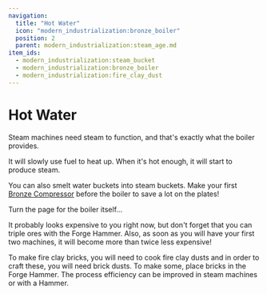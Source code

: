 ```yaml
---
navigation:
  title: "Hot Water"
  icon: "modern_industrialization:bronze_boiler"
  position: 2
  parent: modern_industrialization:steam_age.md
item_ids:
  - modern_industrialization:steam_bucket
  - modern_industrialization:bronze_boiler
  - modern_industrialization:fire_clay_dust
---
```


# Hot Water

Steam machines need steam to function, and that's exactly what the boiler provides.

It will slowly use fuel to heat up. When it's hot enough, it will start to produce steam.

You can also smelt water buckets into steam buckets. Make your first [Bronze Compressor](./steam_machines.md) before the boiler to save a lot on the plates!

Turn the page for the boiler itself...

<Recipe id="modern_industrialization:vanilla_recipes/steam_bucket" />

It probably looks expensive to you right now, but don't forget that you can triple ores with the Forge Hammer. Also, as soon as you will have your first two machines, it will become more than twice less expensive!

<Recipe id="modern_industrialization:steam_age/bronze/boiler_asbl" />

To make fire clay bricks, you will need to cook fire clay dusts and in order to craft these, you will need brick dusts. To make some, place bricks in the Forge Hammer. The process efficiency can be improved in steam machines or with a Hammer.

<Recipe id="modern_industrialization:materials/fire_clay_dust" />

